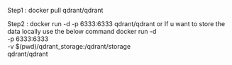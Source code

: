 Step1 : docker pull qdrant/qdrant

Step2 : docker run -d -p 6333:6333 qdrant/qdrant
or 
If u want to store the data locally use the below command
docker run -d \
  -p 6333:6333 \
  -v $(pwd)/qdrant_storage:/qdrant/storage \
  qdrant/qdrant


